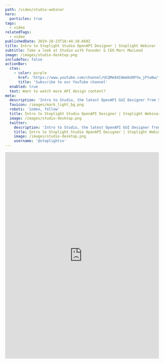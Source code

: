 ```yaml
---
path: /video/studio-webinar
hero:
  particles: true
tags:
  - video
relatedTags:
  - video
publishedDate: 2019-10-23T18:44:10.668Z
title: Intro to Stoplight Studio OpenAPI Designer | Stoplight Webinar
subtitle: Take a look at Studio with Founder & CEO Marc MacLeod
image: /images/studio-desktop.png
includeToc: false
actionBar:
  ctas:
    - color: purple
      href: 'https://www.youtube.com/channel/UCQMe84IAmmkU0FYw_jFtw6w/featured'
      title: 'Subscribe to our YouTube channel'
  enabled: true
  text: Want to watch more API design content?
meta:
  description: 'Intro to Studio, the latest OpenAPI GUI Designer from Stoplight'
  favicon: /images/mark_light_bg.png
  robots: 'index, follow'
  title: Intro to Stoplight Studio OpenAPI Designer | Stoplight Webinar
  image: /images/studio-desktop.png
  twitter:
    description: 'Intro to Studio, the latest OpenAPI GUI Designer from Stoplight'
    title: Intro to Stoplight Studio OpenAPI Designer | Stoplight Webinar
    image: /images/studio-desktop.png
    username: '@stoplightio'
---
```

<style>.markdown-body { max-width: 100% !important; } </style>

<iframe width="100%" height="678" src="https://www.youtube.com/embed/7olnV8rR1xc" frameborder="0" allow="accelerometer; autoplay; encrypted-media; gyroscope; picture-in-picture" allowfullscreen></iframe>
